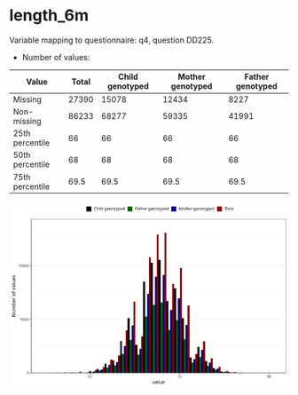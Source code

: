 # length_6m
Variable mapping to questionnaire: q4, question DD225.
- Number of values:

| Value | Total | Child genotyped | Mother genotyped | Father genotyped |
| ----- | ----- | --------------- | ---------------- | ---------------- |
| Missing | 27390 | 15078 | 12434 | 8227 |
| Non-missing | 86233 | 68277 | 59335 | 41991 |
| 25th percentile | 66 | 66 | 66 | 66 |
| 50th percentile | 68 | 68 | 68 | 68 |
| 75th percentile | 69.5 | 69.5 | 69.5 | 69.5 |



![](length_6m_n.png)



